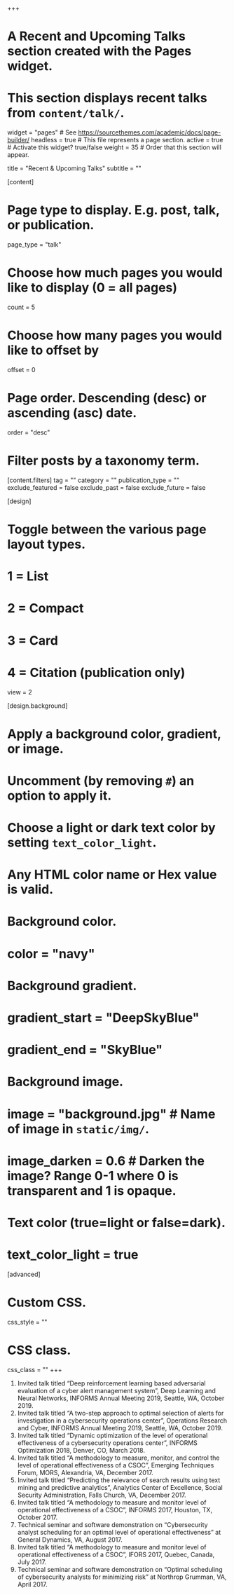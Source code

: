 +++
# A Recent and Upcoming Talks section created with the Pages widget.
# This section displays recent talks from `content/talk/`.

widget = "pages"  # See https://sourcethemes.com/academic/docs/page-builder/
headless = true  # This file represents a page section.
active = true  # Activate this widget? true/false
weight = 35  # Order that this section will appear.

title = "Recent & Upcoming Talks"
subtitle = ""

[content]
  # Page type to display. E.g. post, talk, or publication.
  page_type = "talk"
  
  # Choose how much pages you would like to display (0 = all pages)
  count = 5
  
  # Choose how many pages you would like to offset by
  offset = 0

  # Page order. Descending (desc) or ascending (asc) date.
  order = "desc"

  # Filter posts by a taxonomy term.
  [content.filters]
    tag = ""
    category = ""
    publication_type = ""
    exclude_featured = false
    exclude_past = false
    exclude_future = false
    
[design]
  # Toggle between the various page layout types.
  #   1 = List
  #   2 = Compact
  #   3 = Card
  #   4 = Citation (publication only)
  view = 2
  
[design.background]
  # Apply a background color, gradient, or image.
  #   Uncomment (by removing `#`) an option to apply it.
  #   Choose a light or dark text color by setting `text_color_light`.
  #   Any HTML color name or Hex value is valid.

  # Background color.
  # color = "navy"
  
  # Background gradient.
  # gradient_start = "DeepSkyBlue"
  # gradient_end = "SkyBlue"
  
  # Background image.
  # image = "background.jpg"  # Name of image in `static/img/`.
  # image_darken = 0.6  # Darken the image? Range 0-1 where 0 is transparent and 1 is opaque.

  # Text color (true=light or false=dark).
  # text_color_light = true  
  
[advanced]
 # Custom CSS. 
 css_style = ""
 
 # CSS class.
 css_class = ""
+++

1.	Invited talk titled “Deep reinforcement learning based adversarial evaluation of a cyber alert management system”, Deep Learning and Neural Networks, INFORMS Annual Meeting 2019, Seattle, WA, October 2019.
2.  Invited talk titled “A two-step approach to optimal selection of alerts for investigation in a cybersecurity operations center”, Operations Research and Cyber, INFORMS Annual Meeting 2019, Seattle, WA, October 2019.
3.	Invited talk titled “Dynamic optimization of the level of operational effectiveness of a cybersecurity operations center”, INFORMS Optimization 2018, Denver, CO, March 2018.
4.	Invited talk titled “A methodology to measure, monitor, and control the level of operational effectiveness of a CSOC”, Emerging Techniques Forum, MORS, Alexandria, VA, December 2017.
5.	Invited talk titled “Predicting the relevance of search results using text mining and predictive analytics”, Analytics Center of Excellence, Social Security Administration, Falls Church, VA, December 2017.
6.	Invited talk titled “A methodology to measure and monitor level of operational effectiveness of a CSOC”, INFORMS 2017, Houston, TX, October 2017.
7.	Technical seminar and software demonstration on “Cybersecurity analyst scheduling for an optimal level of operational effectiveness” at General Dynamics, VA, August 2017.
8.	Invited talk titled “A methodology to measure and monitor level of operational effectiveness of a CSOC”, IFORS 2017, Quebec, Canada, July 2017.
9.	Technical seminar and software demonstration on “Optimal scheduling of cybersecurity analysts for minimizing risk” at Northrop Grumman, VA, April 2017.
